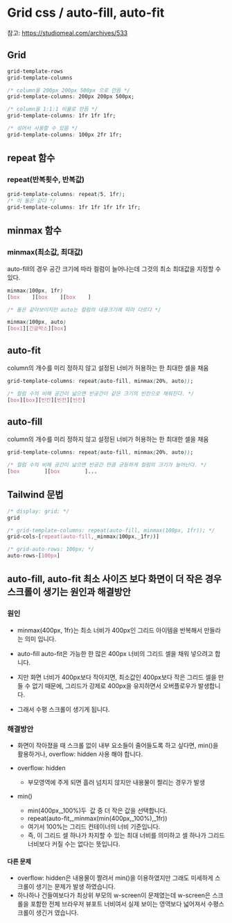 # Grid css / auto-fill, auto-fit

참고: https://studiomeal.com/archives/533

## Grid

```css
grid-template-rows
grid-template-columns
```

```css
/* column을 200px 200px 500px 으로 만듬 */
grid-template-columns: 200px 200px 500px;

/* column을 1:1:1 비율로 만듬 */
grid-template-columns: 1fr 1fr 1fr;

/* 섞어서 사용할 수 있음 */
grid-template-columns: 100px 2fr 1fr;
```

## repeat 함수

### repeat(반복횟수, 반복값)

```css
grid-template-columns: repeat(5, 1fr);
/* 이 둘은 같다 */
grid-template-columns: 1fr 1fr 1fr 1fr 1fr;
```

## minmax 함수

### minmax(최소값, 최대값)

auto-fill의 경우 공간 크기에 따라 컬럼이 늘어나는데 그것의 최소 최대값을 지정할 수 있다.

```css
minmax(100px, 1fr)
[box    ][box    ][box    ]

/* 둘은 같아보이지만 auto는 컬럼의 내용크기에 따라 다르다 */

minmax(100px, auto)
[box1][긴글박스][box]
```

## auto-fit

column의 개수를 미리 정하지 않고 설정된 너비가 허용하는 한 최대한 셀을 채움

```css
grid-template-columns: repeat(auto-fill, minmax(20%, auto));

/* 컬럼 수의 비해 공간이 넓으면 빈공간이 같은 크기의 빈칸으로 채워진다. */
[box][box][빈칸][빈칸][빈칸]

```

## auto-fill

column의 개수를 미리 정하지 않고 설정된 너비가 허용하는 한 최대한 셀을 채움

```css
grid-template-columns: repeat(auto-fill, minmax(20%, auto));

/* 컬럼 수의 비해 공간이 넓으면 빈공간 만큼 균등하게 컬럼의 크기가 늘어난다. */
[box        ][box        ]...

```

## Tailwind 문법

```css
/* display: grid; */
grid

/* grid-template-columns: repeat(auto-fill, minmax(100px, 1fr)); */
grid-cols-[repeat(auto-fill,_minmax(100px,_1fr))]

/* grid-auto-rows: 100px; */
auto-rows-[100px]
```

## auto-fill, auto-fit 최소 사이즈 보다 화면이 더 작은 경우 스크롤이 생기는 원인과 해결방안 

### 원인

- minmax(400px, 1fr)는 최소 너비가 400px인 그리드 아이템을 반복해서 만들라는 의미 입니다.

- auto-fill auto-fit은 가능한 한 많은 400px 너비의 그리드 셀을 채워 넣으려고 합니다.
- 지만 화면 너비가 400px보다 작아지면, 최소값인 400px보다 작은 그리드 셀을 만들 수 없기 때문에, 그리드가 강제로 400px을 유지하면서 오버플로우가 발생합니다.
- 그래서 수평 스크롤이 생기게 됩니다.

### 해결방안

- 화면이 작아졌을 때 스크롤 없이 내부 요소들이 줄어들도록 하고 싶다면, min()을 활용하거나, overflow: hidden 사용 해야 합니다.

- overflow: hidden

  - 부모영역에 주게 되면 흘러 넘치지 않지만 내용물이 짤리는 경우가 발생

- min()

  - min(400px,\_100%)두  값 중 더 작은 값을 선택합니다.
  - repeat(auto-fit,\_minmax(min(400px,\_100%),\_1fr))
  - 여기서 100%는 그리드 컨테이너의 너비 기준입니다.
  - 즉, 이 그리드 셀 하나가 차지할 수 있는 최대 너비를 의미하고 셀 하나가 그리드 너비보다 커질 수는 없다는 뜻입니다.

#### 다른 문제

- overflow: hidden은 내용물이 짤려서 min()을 이용하였지만 그래도 미세하게 스크롤이 생기는 문제가 발생 하였습니다.
- 하나하나 건들여보다가 최상위 부모의 w-screen이 문제였는데 w-screen은 스크롤을 포함한 전체 브라우저 뷰포트 너비여서 실제 보이는 영역보다 넓어져서 수평스크롤이 생긴거 였습니다.
